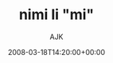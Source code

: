 ---
title: 'nimi li "mi"'
posts: 11
hash: 't928'
author: 'AJK'
date: 2008-03-18T14:20:00+00:00
sources:
  - http://forums.tokipona.org/viewtopic.php%3Ft=928.html
---